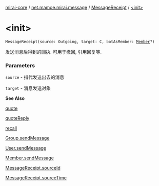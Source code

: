 [mirai-core](../../index.md) / [net.mamoe.mirai.message](../index.md) / [MessageReceipt](index.md) / [&lt;init&gt;](./-init-.md)

# &lt;init&gt;

`MessageReceipt(source: Outgoing, target: C, botAsMember: `[`Member`](../../net.mamoe.mirai.contact/-member/index.md)`?)`

发送消息后得到的回执. 可用于撤回, 引用回复等.

### Parameters

`source` - 指代发送出去的消息

`target` - 消息发送对象

**See Also**

[quote](../quote.md)

[quoteReply](../quote-reply.md)

[recall](../recall.md)

[Group.sendMessage](../../net.mamoe.mirai.contact/-group/send-message.md)

[User.sendMessage](../../net.mamoe.mirai.contact/-user/send-message.md)

[Member.sendMessage](../../net.mamoe.mirai.contact/-member/send-message.md)

[MessageReceipt.sourceId](../source-id.md)

[MessageReceipt.sourceTime](../source-time.md)

